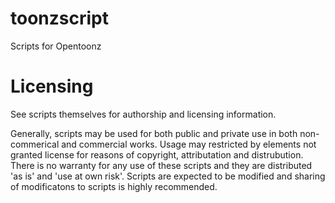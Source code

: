 # toonzscript
Scripts for Opentoonz

# Licensing

See scripts themselves for authorship and licensing information.

Generally, scripts may be used for both public and private use in both non-commerical and commercial works.
Usage may restricted by elements not granted license for reasons of copyright, attributation and distrubution.
There is no warranty for any use of these scripts and they are distributed 'as is' and 'use at own risk'.
Scripts are expected to be modified and sharing of modificatons to scripts is highly recommended.
